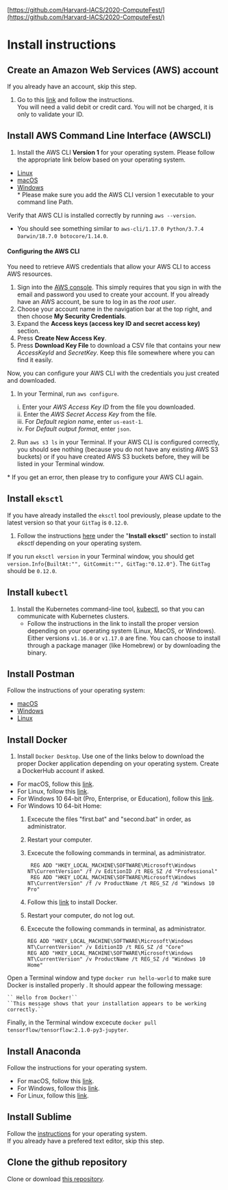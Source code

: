 
[https://github.com/Harvard-IACS/2020-ComputeFest/](https://github.com/Harvard-IACS/2020-ComputeFest/)  

  

# Install instructions  
  
  
  
## Create an Amazon Web Services (AWS) account  
If you already have an account, skip this step.  
1. Go to this [link](https://portal.aws.amazon.com/billing/signup) and follow the instructions.  
You will need a valid debit or credit card. You will not be charged, it is only to validate your ID.  
  
## Install AWS Command Line Interface (AWSCLI)  
  
1. Install the AWS CLI **Version 1** for your operating system. Please follow the appropriate link below based on your operating system.  
* [Linux](https://docs.aws.amazon.com/cli/latest/userguide/install-linux.html)  
* [macOS](https://docs.aws.amazon.com/cli/latest/userguide/install-macos.html)  
* [Windows](https://docs.aws.amazon.com/cli/latest/userguide/install-windows.html#install-msi-on-windows)  
\* Please make sure you add the AWS CLI version 1 executable to your command line Path.  
  
Verify that AWS CLI is installed correctly by running `aws --version`.  
* You should see something similar to `aws-cli/1.17.0 Python/3.7.4 Darwin/18.7.0 botocore/1.14.0`.  
  
#### Configuring the AWS CLI  
You need to retrieve AWS credentials that allow your AWS CLI to access AWS resources.  
  
1. Sign into the [AWS console]([https://aws.amazon.com/console/](https://aws.amazon.com/console/)). This simply requires that you sign in with the email and password you used to create your account. If you already have an AWS account, be sure to log in as the _root user_.  
2. Choose your account name in the navigation bar at the top right, and then choose **My Security Credentials**.  
3. Expand the **Access keys (access key ID and secret access key)** section.  
4. Press **Create New Access Key**.  
5. Press **Download Key File** to download a CSV file that contains your new _AccessKeyId_ and _SecretKey_. Keep this file somewhere where you can find it easily.  
  
Now, you can configure your AWS CLI with the credentials you just created and downloaded.  
  
1. In your Terminal, run `aws configure`.  
  
	i. Enter your _AWS Access Key ID_ from the file you downloaded.  
	ii. Enter the _AWS Secret Access Key_ from the file.  
	iii. For _Default region name_, enter ``us-east-1``.  
	iv. For _Default output format_, enter ``json``.  
  
2. Run `aws s3 ls` in your Terminal. If your AWS CLI is configured correctly, you should see nothing (because you do not have any existing AWS S3 buckets) or if you have created AWS S3 buckets before, they will be listed in your Terminal window.  
  
\* If you get an error, then please try to configure your AWS CLI again.  
  
## Install `eksctl`
If you have already installed the `eksctl` tool previously, please update to the latest version so that your `GitTag` is `0.12.0`.  
  
1. Follow the instructions [here](https://docs.aws.amazon.com/eks/latest/userguide/getting-started-eksctl.html#w243aac11b7b5b9b7b1) under the "**Install eksctl**" section to install _eksctl_ depending on your operating system.  
  
If you run `eksctl version` in your Terminal window, you should get `version.Info{BuiltAt:"", GitCommit:"", GitTag:"0.12.0"}`. The `GitTag` should be `0.12.0`.  
  
  
  
## Install `kubectl`  
  
1. Install the Kubernetes command-line tool, [kubectl](https://kubernetes.io/docs/tasks/tools/install-kubectl/), so that you can communicate with Kubernetes clusters.  
	* Follow the instructions in the link to install the proper version depending on your operating system (Linux, MacOS, or Windows). Either versions `v1.16.0` or `v1.17.0` are fine. You can choose to install through a package manager (like Homebrew) or by downloading the binary.  
  
## Install Postman  
Follow the instructions of your operating system:  
* [macOS](https://learning.getpostman.com/docs/postman/launching-postman/installation-and-updates/#installing-postman-on-mac)  
* [Windows](https://learning.getpostman.com/docs/postman/launching-postman/installation-and-updates/#installing-postman-on-windows)  
* [Linux](https://learning.getpostman.com/docs/postman/launching-postman/installation-and-updates/#installing-postman-on-linux)  
  
## Install Docker  
  
1. Install `Docker Desktop`. Use one of the links below to download the proper Docker application depending on your operating system. Create a DockerHub account if asked.  
* For macOS, follow this [link](https://docs.docker.com/docker-for-mac/install/).  
* For Linux, follow this [link](https://docs.docker.com/install/linux/docker-ce/ubuntu/).  
* For Windows 10 64-bit (Pro, Enterprise, or Education), follow this [link](https://docs.docker.com/docker-for-windows/install/).  
* For Windows 10 64-bit Home:
	1. Excecute the files "first.bat" and "second.bat" in order, as administrator.
	2. Restart your computer.
	3. Excecute the following commands in terminal, as administrator.
	
			REG ADD "HKEY_LOCAL_MACHINE\SOFTWARE\Microsoft\Windows NT\CurrentVersion" /f /v EditionID /t REG_SZ /d "Professional"
			REG ADD "HKEY_LOCAL_MACHINE\SOFTWARE\Microsoft\Windows NT\CurrentVersion" /f /v ProductName /t REG_SZ /d "Windows 10 Pro"
	4. Follow this [link](https://docs.docker.com/docker-for-windows/install/) to install Docker.
	5.	Restart your computer, do not log out.
	6.	Excecute the following commands in terminal, as administrator.
	
			REG ADD "HKEY_LOCAL_MACHINE\SOFTWARE\Microsoft\Windows NT\CurrentVersion" /v EditionID /t REG_SZ /d "Core"
			REG ADD "HKEY_LOCAL_MACHINE\SOFTWARE\Microsoft\Windows NT\CurrentVersion" /v ProductName /t REG_SZ /d "Windows 10 Home"
  
Open a Terminal window and type  `docker run hello-world`  to make sure Docker is installed  properly . 
	It should appear the following message:
	
	`` Hello from Docker!``  
	``This message shows that your installation appears to be working correctly.``
	
Finally, in the Terminal window excecute ``docker pull tensorflow/tensorflow:2.1.0-py3-jupyter``.

## Install Anaconda  
  
Follow the instructions for your operating system.  
* For macOS, follow this [link](https://docs.anaconda.com/anaconda/install/mac-os/).  
* For Windows, follow this [link](https://docs.anaconda.com/anaconda/install/windows/).  
* For Linux, follow this [link](https://docs.anaconda.com/anaconda/install/linux/).  
  
## Install Sublime  
Follow the [instructions](https://www.sublimetext.com/3) for your operating system.  
If you already have a prefered text editor, skip this step.  
  
  
## Clone the github repository  
  
Clone or download [this repository](https://github.com/Harvard-IACS/2020-ComputeFest/).

